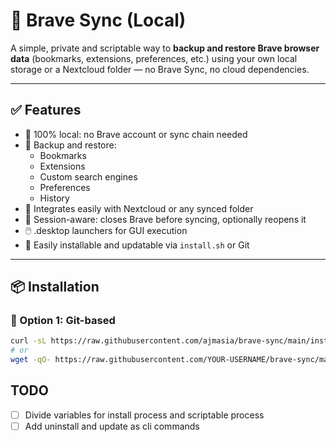 # 🦁 Brave Sync (Local)

A simple, private and scriptable way to **backup and restore Brave browser data** (bookmarks, extensions, preferences, etc.) using your own local storage or a Nextcloud folder — no Brave Sync, no cloud dependencies.

---

## ✅ Features

- 🔐 100% local: no Brave account or sync chain needed
- 📑 Backup and restore:
  - Bookmarks
  - Extensions
  - Custom search engines
  - Preferences
  - History
- 💾 Integrates easily with Nextcloud or any synced folder
- 🔄 Session-aware: closes Brave before syncing, optionally reopens it
- 🖱️ .desktop launchers for GUI execution
- 🔧 Easily installable and updatable via `install.sh` or Git

---

## 📦 Installation

### 📁 Option 1: Git-based

```bash
curl -sL https://raw.githubusercontent.com/ajmasia/brave-sync/main/install.sh | bash
# or
wget -qO- https://raw.githubusercontent.com/YOUR-USERNAME/brave-sync/main/install.sh | bash
```

## TODO

- [ ] Divide variables for install process and scriptable process
- [ ] Add uninstall and update as cli commands
